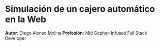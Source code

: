 # Simulación de un cajero automático en la Web

**Autor**: Diego Alonso Molina
**Profesión**: Mid Gopher-Infused Full Stack Developer